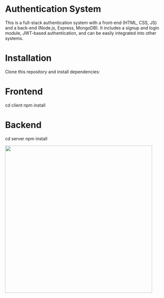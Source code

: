 # Authentication System

This is a full-stack authentication system with a front-end (HTML, CSS, JS) and a back-end (Node.js, Express, MongoDB). It includes a signup and login module, JWT-based authentication, and can be easily integrated into other systems.

# Installation

Clone this repository and install dependencies:

# Frontend
cd client
npm install

# Backend
cd server
npm install

<img src="https://github.com/Nikhil-Pachpande/login-component/blob/57d384f8ed152af71708d58dcdee6f2623121873/client/assets/screennshots/signup-login.png" width="480" length="640">

